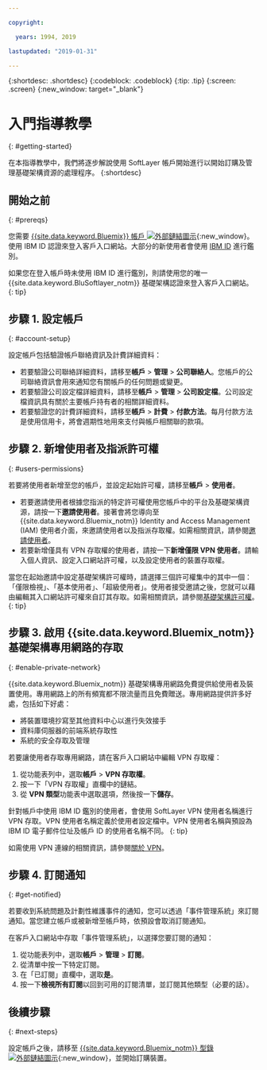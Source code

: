 ```yaml
---

copyright:

  years: 1994, 2019

lastupdated: "2019-01-31"

---
```


{:shortdesc: .shortdesc}
{:codeblock: .codeblock}
{:tip: .tip}
{:screen: .screen}
{:new_window: target="_blank"}


# 入門指導教學
{: #getting-started}

在本指導教學中，我們將逐步解說使用 SoftLayer 帳戶開始進行以開始訂購及管理基礎架構資源的處理程序。
{:shortdesc}

## 開始之前
{: #prereqs}

您需要 [{{site.data.keyword.Bluemix}} 帳戶 ![外部鏈結圖示](../icons/launch-glyph.svg "外部鏈結圖示")](https://cloud.ibm.com){:new_window}。使用 IBM ID 認證來登入客戶入口網站。大部分的新使用者會使用 [IBM ID](/docs/account?topic=account-switchtoIBMid#switchtoIBMid) 進行鑑別。

如果您在登入帳戶時未使用 IBM ID 進行鑑別，則請使用您的唯一 {{site.data.keyword.BluSoftlayer_notm}} 基礎架構認證來登入客戶入口網站。
{: tip}

## 步驟 1. 設定帳戶
{: #account-setup}

設定帳戶包括驗證帳戶聯絡資訊及計費詳細資料：
 * 若要驗證公司聯絡詳細資料，請移至**帳戶** > **管理** > **公司聯絡人**。您帳戶的公司聯絡資訊會用來通知您有關帳戶的任何問題或變更。
 * 若要驗證公司設定檔詳細資料，請移至**帳戶** > **管理** > **公司設定檔**。公司設定檔資訊具有關於主要帳戶持有者的相關詳細資料。
 * 若要驗證您的計費詳細資料，請移至**帳戶** > **計費** > **付款方法**。每月付款方法是使用信用卡，將會週期性地用來支付與帳戶相關聯的款項。

## 步驟 2. 新增使用者及指派許可權
{: #users-permissions}

若要將使用者新增至您的帳戶，並設定起始許可權，請移至**帳戶** > **使用者**。
 * 若要邀請使用者根據您指派的特定許可權使用您帳戶中的平台及基礎架構資源，請按一下**邀請使用者**。接著會將您導向至 {{site.data.keyword.Bluemix_notm}} Identity and Access Management (IAM) 使用者介面，來邀請使用者以及指派存取權。如需相關資訊，請參閱[邀請使用者](/docs/iam?topic=iam-iamuserinv#iamuserinv)。
 * 若要新增僅具有 VPN 存取權的使用者，請按一下**新增僅限 VPN 使用者**。請輸入個人資訊、設定入口網站許可權，以及設定使用者的裝置存取權。

當您在起始邀請中設定基礎架構許可權時，請選擇三個許可權集中的其中一個：「僅限檢視」、「基本使用者」、「超級使用者」。使用者接受邀請之後，您就可以藉由編輯其入口網站許可權來自訂其存取。如需相關資訊，請參閱[基礎架構許可權](/docs/iam?topic=iam-infrapermission#infrapermission)。
{: tip}

## 步驟 3. 啟用 {{site.data.keyword.Bluemix_notm}} 基礎架構專用網路的存取
{: #enable-private-network}

{{site.data.keyword.Bluemix_notm}} 基礎架構專用網路免費提供給使用者及裝置使用。專用網路上的所有頻寬都不限流量而且免費贈送。專用網路提供許多好處，包括如下好處：
  * 將裝置環境抄寫至其他資料中心以進行失效接手
  * 資料庫伺服器的前端系統存取性
  * 系統的安全存取及管理

若要讓使用者存取專用網路，請在客戶入口網站中編輯 VPN 存取權：
  1. 從功能表列中，選取**帳戶** > **VPN 存取權**。  
  2. 按一下「VPN 存取權」直欄中的鏈結。
  3. 從 **VPN 類型**功能表中選取選項，然後按一下**儲存**。  

針對帳戶中使用 IBM ID 鑑別的使用者，會使用 SoftLayer VPN 使用者名稱進行 VPN 存取。VPN 使用者名稱定義於使用者設定檔中。VPN 使用者名稱與預設為 IBM ID 電子郵件位址及帳戶 ID 的使用者名稱不同。
{: tip}

如需使用 VPN 連線的相關資訊，請參閱[關於 VPN](/docs/infrastructure/iaas-vpn?topic=VPN-about-vpn#about-vpn)。

## 步驟 4. 訂閱通知
{: #get-notified}

若要收到系統問題及計劃性維護事件的通知，您可以透過「事件管理系統」來訂閱通知。當您建立帳戶或被新增至帳戶時，依預設會取消訂閱通知。

在客戶入口網站中存取「事件管理系統」，以選擇您要訂閱的通知：
  1. 從功能表列中，選取**帳戶** > **管理** > **訂閱**。
  2. 從清單中按一下特定訂閱。
  3. 在「已訂閱」直欄中，選取**是**。
  4. 按一下**檢視所有訂閱**以回到可用的訂閱清單，並訂閱其他類型（必要的話）。

## 後續步驟
{: #next-steps}

設定帳戶之後，請移至 [{{site.data.keyword.Bluemix_notm}} 型錄 ![外部鏈結圖示](../icons/launch-glyph.svg)](https://{DomainName}/catalog/?category=infrastructure){:new_window}，並開始訂購裝置。
